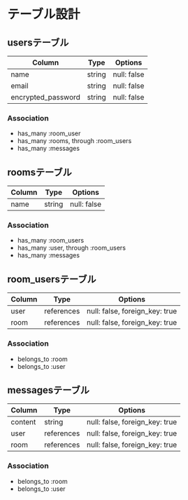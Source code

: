 # テーブル設計

## usersテーブル

| Column             | Type   | Options     |
| ------------------ | ------ | ----------- |
| name               | string | null: false |
| email              | string | null: false |
| encrypted_password | string | null: false |


### Association

- has_many :room_user
- has_many :rooms, through :room_users
- has_many :messages

## roomsテーブル

| Column | Type   | Options     |
| ------ | ------ | ----------- |
| name   | string | null: false | 

### Association

- has_many :room_users
- has_many :user, through :room_users
- has_many :messages

## room_usersテーブル

| Column | Type       | Options                        |
| ------ | ---------- | ------------------------------ |
| user   | references | null: false, foreign_key: true | 
| room   | references | null: false, foreign_key: true |

### Association

- belongs_to :room
- belongs_to :user  

## messagesテーブル

| Column  | Type       | Options                        |
| ------- | ---------- | ------------------------------ |
| content | string     | null: false, foreign_key: true |
| user    | references | null: false, foreign_key: true |
| room    | references | null: false, foreign_key: true |

### Association

- belongs_to :room
- belongs_to :user
